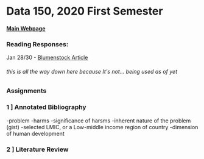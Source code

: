 # Data 150, 2020 First Semester

#### [Main Webpage](https://freakinsweet.github.io/Data150/)

### Reading Responses:

Jan 28/30 - [Blumenstock Article](https://freakinsweet.github.io/Data150/Blumenstock)









###### this is all the way down here because It's not... being used as of yet


### Assignments

### 1 ] Annotated Bibliography
 -problem
  -harms
  -significance of harsms
  -inherent nature of the problem (gist)
 -selected LMIC, or a Low-middle income region of country
 -dimension of human development
 
 ### 2 ] Literature Review
